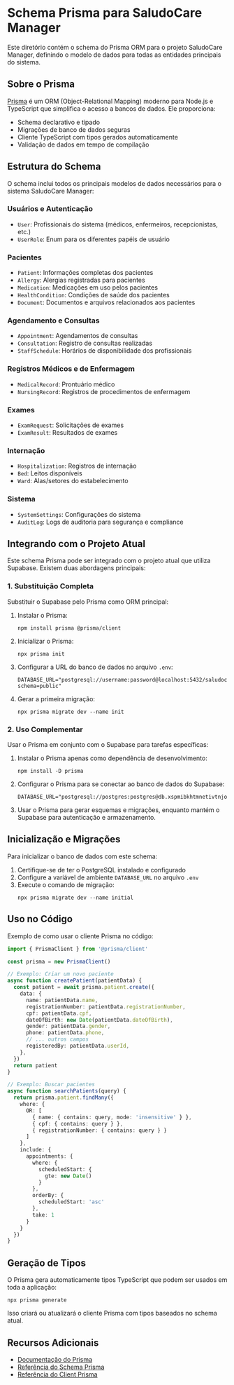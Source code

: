 # Schema Prisma para SaludoCare Manager

Este diretório contém o schema do Prisma ORM para o projeto SaludoCare Manager, definindo o modelo de dados para todas as entidades principais do sistema.

## Sobre o Prisma

[Prisma](https://www.prisma.io/) é um ORM (Object-Relational Mapping) moderno para Node.js e TypeScript que simplifica o acesso a bancos de dados. Ele proporciona:

- Schema declarativo e tipado
- Migrações de banco de dados seguras
- Cliente TypeScript com tipos gerados automaticamente
- Validação de dados em tempo de compilação

## Estrutura do Schema

O schema inclui todos os principais modelos de dados necessários para o sistema SaludoCare Manager:

### Usuários e Autenticação
- `User`: Profissionais do sistema (médicos, enfermeiros, recepcionistas, etc.)
- `UserRole`: Enum para os diferentes papéis de usuário

### Pacientes
- `Patient`: Informações completas dos pacientes
- `Allergy`: Alergias registradas para pacientes
- `Medication`: Medicações em uso pelos pacientes
- `HealthCondition`: Condições de saúde dos pacientes
- `Document`: Documentos e arquivos relacionados aos pacientes

### Agendamento e Consultas
- `Appointment`: Agendamentos de consultas
- `Consultation`: Registro de consultas realizadas
- `StaffSchedule`: Horários de disponibilidade dos profissionais

### Registros Médicos e de Enfermagem
- `MedicalRecord`: Prontuário médico
- `NursingRecord`: Registros de procedimentos de enfermagem

### Exames
- `ExamRequest`: Solicitações de exames
- `ExamResult`: Resultados de exames

### Internação
- `Hospitalization`: Registros de internação
- `Bed`: Leitos disponíveis
- `Ward`: Alas/setores do estabelecimento

### Sistema
- `SystemSettings`: Configurações do sistema
- `AuditLog`: Logs de auditoria para segurança e compliance

## Integrando com o Projeto Atual

Este schema Prisma pode ser integrado com o projeto atual que utiliza Supabase. Existem duas abordagens principais:

### 1. Substituição Completa

Substituir o Supabase pelo Prisma como ORM principal:

1. Instalar o Prisma:
   ```
   npm install prisma @prisma/client
   ```

2. Inicializar o Prisma:
   ```
   npx prisma init
   ```

3. Configurar a URL do banco de dados no arquivo `.env`:
   ```
   DATABASE_URL="postgresql://username:password@localhost:5432/saludocare?schema=public"
   ```

4. Gerar a primeira migração:
   ```
   npx prisma migrate dev --name init
   ```

### 2. Uso Complementar

Usar o Prisma em conjunto com o Supabase para tarefas específicas:

1. Instalar o Prisma apenas como dependência de desenvolvimento:
   ```
   npm install -D prisma
   ```

2. Configurar o Prisma para se conectar ao banco de dados do Supabase:
   ```
   DATABASE_URL="postgresql://postgres:postgres@db.xspmibkhtmnetivtnjox.supabase.co:5432/postgres"
   ```

3. Usar o Prisma para gerar esquemas e migrações, enquanto mantém o Supabase para autenticação e armazenamento.

## Inicialização e Migrações

Para inicializar o banco de dados com este schema:

1. Certifique-se de ter o PostgreSQL instalado e configurado
2. Configure a variável de ambiente `DATABASE_URL` no arquivo `.env`
3. Execute o comando de migração:
   ```
   npx prisma migrate dev --name initial
   ```

## Uso no Código

Exemplo de como usar o cliente Prisma no código:

```typescript
import { PrismaClient } from '@prisma/client'

const prisma = new PrismaClient()

// Exemplo: Criar um novo paciente
async function createPatient(patientData) {
  const patient = await prisma.patient.create({
    data: {
      name: patientData.name,
      registrationNumber: patientData.registrationNumber,
      cpf: patientData.cpf,
      dateOfBirth: new Date(patientData.dateOfBirth),
      gender: patientData.gender,
      phone: patientData.phone,
      // ... outros campos
      registeredBy: patientData.userId,
    },
  })
  return patient
}

// Exemplo: Buscar pacientes
async function searchPatients(query) {
  return prisma.patient.findMany({
    where: {
      OR: [
        { name: { contains: query, mode: 'insensitive' } },
        { cpf: { contains: query } },
        { registrationNumber: { contains: query } }
      ]
    },
    include: {
      appointments: {
        where: {
          scheduledStart: {
            gte: new Date()
          }
        },
        orderBy: {
          scheduledStart: 'asc'
        },
        take: 1
      }
    }
  })
}
```

## Geração de Tipos

O Prisma gera automaticamente tipos TypeScript que podem ser usados em toda a aplicação:

```
npx prisma generate
```

Isso criará ou atualizará o cliente Prisma com tipos baseados no schema atual.

## Recursos Adicionais

- [Documentação do Prisma](https://www.prisma.io/docs/)
- [Referência do Schema Prisma](https://www.prisma.io/docs/reference/api-reference/prisma-schema-reference)
- [Referência do Client Prisma](https://www.prisma.io/docs/reference/api-reference/prisma-client-reference) 
